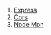 1. [Express](https://expressjs.com/en/starter/installing.html)
2. [Cors](https://expressjs.com/en/resources/middleware/cors.html)
3. [Node Mon](https://nodemon.io/)

